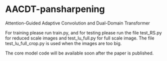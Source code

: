 # AACDT-pansharpening
  Attention-Guided Adaptive Convolution and Dual-Domain Transformer

  For training please run train.py, and for testing please run the file test_RS.py for reduced scale images and test_lu_full.py for full scale image. The file test_lu_full_crop.py is used when the images are too big. 

  The core model code will be available soon after the paper is published.


